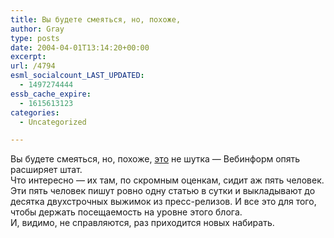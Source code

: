 ```yaml
---
title: Вы будете смеяться, но, похоже,
author: Gray
type: posts
date: 2004-04-01T13:14:20+00:00
excerpt:
url: /4794
esml_socialcount_LAST_UPDATED:
  - 1497274444
essb_cache_expire:
  - 1615613123
categories:
  - Uncategorized

---
```








Вы будете смеяться, но, похоже, <a href="http://webinform.ru/facts/921.html" target="_blank">это</a> не шутка &#8212; Вебинформ опять расширяет штат.  
Что интересно &#8212; их там, по скромным оценкам, сидит аж пять человек. Эти пять человек пишут ровно одну статью в сутки и выкладывают до десятка двухстрочных выжимок из пресс-релизов. И все это для того, чтобы держать посещаемость на уровне этого блога.  
И, видимо, не справляются, раз приходится новых набирать.
